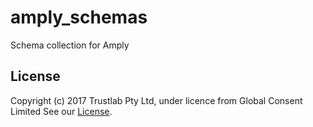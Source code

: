 # amply_schemas
Schema collection for Amply

## License

Copyright (c) 2017 Trustlab Pty Ltd, under licence from Global Consent Limited
See our [License](https://github.com/TrustlabTech/amply_schemas/blob/master/LICENSE.md).
